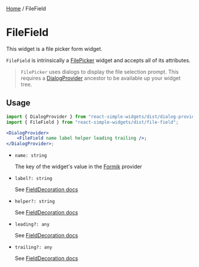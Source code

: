 [Home](../../../README.md) / FileField

# FileField

This widget is a file picker form widget. 

`FileField` is intrinsically a [FilePicker](../file-picker/file-picker-usage.md) widget and accepts all of its attributes.

> `FilePicker` uses dialogs to display the file selection prompt. This requires a [DialogProvider](../dialog-provider/dialog-provider-usage.md) ancestor to be available up your widget tree.

## Usage

```jsx
import { DialogProvider } from "react-simple-widgets/dist/dialog-provider";
import { FileField } from "react-simple-widgets/dist/file-field";

<DialogProvider>
    <FileField name label helper leading trailing />;
</DialogProvider>;
```

- `name: string`

  The key of the widget's value in the [Formik](https://jaredpalmer.com/formik/) provider

- `label?: string`

  See [FieldDecoration docs](../field-decoration/field-decoration-usage.md)

- `helper?: string`

  See [FieldDecoration docs](../field-decoration/field-decoration-usage.md)

- `leading?: any`

  See [FieldDecoration docs](../field-decoration/field-decoration-usage.md)

- `trailing?: any`

  See [FieldDecoration docs](../field-decoration/field-decoration-usage.md)
